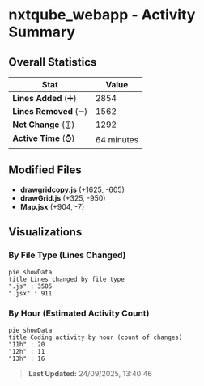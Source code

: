 # nxtqube_webapp - Activity Summary 

## Overall Statistics

| Stat                   | Value                                                             |
| ---------------------- | ----------------------------------------------------------------- |
| **Lines Added** (➕)   | 2854                                          |
| **Lines Removed** (➖) | 1562                                        |
| **Net Change** (↕)    | 1292                |
| **Active Time** (⌚)   | 64 minutes |


## Modified Files
- **drawgridcopy.js** (+1625, -605)
- **drawGrid.js** (+325, -950)
- **Map.jsx** (+904, -7)

## Visualizations

### By File Type (Lines Changed)

```mermaid
pie showData
title Lines changed by file type
".js" : 3505
".jsx" : 911
```

### By Hour (Estimated Activity Count)

```mermaid
pie showData
title Coding activity by hour (count of changes)
"11h" : 20
"12h" : 11
"13h" : 16
```


> **Last Updated:** 24/09/2025, 13:40:46